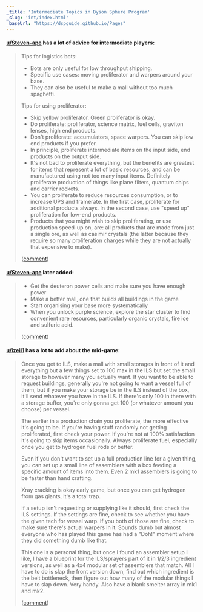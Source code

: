 ```yaml
---
_title: 'Intermediate Topics in Dyson Sphere Program'
_slug: 'int/index.html'
_baseUrl: "https://dspguide.github.io/Pages"
---
```


#### [u/Steven-ape](https://reddit.com/u/Steven-ape) has a lot of advice for intermediate players:

> Tips for logistics bots:
>
> - Bots are only useful for low throughput shipping.
> - Specific use cases: moving proliferator and warpers around your base.
> - They can also be useful to make a mall without too much spaghetti.
>
> Tips for using proliferator:
> - Skip yellow proliferator. Green proliferator is okay.
> - Do proliferate: proliferator, science matrix, fuel cells, graviton lenses, high end products.
> - Don't proliferate: accumulators, space warpers. You can skip low end products if you prefer.
> - In principle, proliferate intermediate items on the input side, end products on the output side.
> - It's not bad to proliferate everything, but the benefits are greatest for items that represent a lot of basic resources, and can be manufactured using not too many input items. Definitely proliferate production of things like plane filters, quantum chips and carrier rockets.
> - You can proliferate to reduce resources consumption, or to increase UPS and framerate. In the first case, proliferate for additional products always. In the second case, use "speed up" proliferation for low-end products.
> - Products that you might wish to skip proliferating, or use production speed-up on, are: all products that are made from just a single ore, as well as casimir crystals (the latter because they require so many proliferation charges while they are not actually that expensive to make).
>
> ([comment](https://www.reddit.com/r/Dyson_Sphere_Program/comments/179y1jp/comment/k59u10a/?utm_source=share&utm_medium=web2x&context=3))

#### [u/Steven-ape](https://reddit.com/u/Steven-ape) later added:

> - Get the deuteron power cells and make sure you have enough power
> - Make a better mall, one that builds all buildings in the game
> - Start organising your base more systematically
> - When you unlock purple science, explore the star cluster to find convenient rare resources, particularly organic crystals, fire ice and sulfuric acid.
>
> ([comment](https://www.reddit.com/r/Dyson_Sphere_Program/comments/179y1jp/comment/k5dbppj/?utm_source=share&utm_medium=web2x&context=3))

#### [u/izeil1](https://reddit.com/u/izeil1) has a lot to add about the mid-game:

> Once you get to ILS, make a mall with small storages in front of it and everything but a few things set to 100 max in the ILS but set the small storage to however many you actually want. If you want to be able to request buildings, generally you're not going to want a vessel full of them, but if you make your storage be in the ILS instead of the box, it'll send whatever you have in the ILS. If there's only 100 in there with a storage buffer, you're only gonna get 100 (or whatever amount you choose) per vessel.
>
> The earlier in a production chain you proliferate, the more effective it's going to be. If you're having stuff randomly not getting proliferated, first check your power. If you're not at 100% satisfaction it's going to skip items occasionally. Always proliferate fuel, especially once you get to hydrogen fuel rods or better.
>
> Even if you don't want to set up a full production line for a given thing, you can set up a small line of assemblers with a box feeding a specific amount of items into them. Even 2 mk1 assemblers is going to be faster than hand crafting.
>
> Xray cracking is okay early game, but once you can get hydrogen from gas giants, it's a total trap.
>
> If a setup isn't requesting or supplying like it should, first check the ILS settings. If the settings are fine, check to see whether you have the given tech for vessel warp. If you both of those are fine, check to make sure there's actual warpers in it. Sounds dumb but almost everyone who has played this game has had a "Doh!" moment where they did something dumb like that.
>
> This one is a personal thing, but once I found an assembler setup I like, I have a blueprint for the ILS/sprayers part of it in 1/2/3 ingredient versions, as well as a 4x4 modular set of assemblers that match. All I have to do is slap the front version down, find out which ingredient is the belt bottleneck, then figure out how many of the modular things I have to slap down. Very handy. Also have a blank smelter array in mk1 and mk2.
>
> ([comment](https://www.reddit.com/r/Dyson_Sphere_Program/comments/179y1jp/comment/k59nd9p/?utm_source=share&utm_medium=web2x&context=3))
